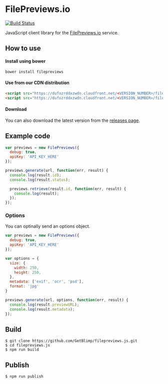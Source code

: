 # FilePreviews.io
[![Build Status](https://travis-ci.org/GetBlimp/filepreviews.js.svg)](https://travis-ci.org/GetBlimp/filepreviews.js)

JavaScript client library for the [FilePreviews.io](http://filepreviews.io) service.

## How to use
#### Install using bower
```
bower install filepreviews
```

#### Use from our CDN distribution
```html
<script src="https://dufozrddxzwdn.cloudfront.net/<VERSION_NUMBER>/filepreviews.min.js"></script>
<script src="https://dufozrddxzwdn.cloudfront.net/<VERSION_NUMBER>/filepreviews.js"></script>
```

#### Download
You can also download the latest version from the [releases page](https://github.com/GetBlimp/filepreviews.js/releases/).

## Example code
```js
var previews = new FilePreviews({
  debug: true,
  apiKey: 'API_KEY_HERE'
});

previews.generate(url, function(err, result) {
  console.log(result.id);
  console.log(result.status);

  previews.retrieve(result.id, function(err, result) {
    console.log(result);
  });
});
```

### Options
You can optinally send an options object.
```js
var previews = new FilePreviews({
  debug: true,
  apiKey: 'API_KEY_HERE'
});

var options = {
  size: {
    width: 250,
    height: 250,
  },
  metadata: ['exif', 'ocr', 'psd'],
  format: 'jpg'
}

previews.generate(url, options, function(err, result) {
  console.log(result.previewURL);
  console.log(result.metadata);
});
```

## Build
```
$ git clone https://github.com/GetBlimp/filepreviews.js.git
$ cd filepreviews.js
$ npm run build
```

## Publish
```
$ npm run publish
```
